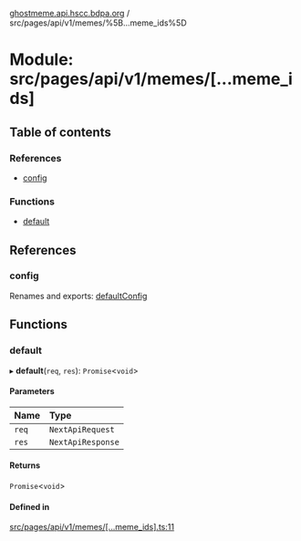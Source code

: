 [ghostmeme.api.hscc.bdpa.org][1] / src/pages/api/v1/memes/%5B...meme_ids%5D

# Module: src/pages/api/v1/memes/\[...meme_ids]

## Table of contents

### References

- [config][2]

### Functions

- [default][3]

## References

### config

Renames and exports: [defaultConfig][4]

## Functions

### default

▸ **default**(`req`, `res`): `Promise`<`void`>

#### Parameters

| Name  | Type              |
| :---- | :---------------- |
| `req` | `NextApiRequest`  |
| `res` | `NextApiResponse` |

#### Returns

`Promise`<`void`>

#### Defined in

[src/pages/api/v1/memes/\[...meme_ids\].ts:11][5]

[1]: ../README.md
[2]: src_pages_api_v1_memes_____meme_ids_.md#config
[3]: src_pages_api_v1_memes_____meme_ids_.md#default
[4]: src_backend_middleware.md#defaultconfig

[5]:
https://github.com/nhscc/ghostmeme.api.hscc.bdpa.org/blob/1aca321/src/pages/api/v1/memes/[...meme_ids].ts#L11
